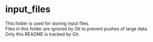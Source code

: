 # input_files

This folder is used for storing input files.<br>
Files in this folder are ignored by Git to prevent pushes of large data.<br>
Only this README is tracked by Git.<br>